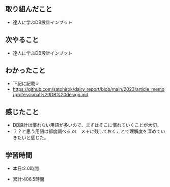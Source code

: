 ## 取り組んだこと
- 達人に学ぶDB設計インプット


## 次やること
- 達人に学ぶDB設計インプット

## わかったこと
- 下記に記載↓
- https://github.com/satohirok/dairy_report/blob/main/2023/article_memo/professional%20DB%20design.md



## 感じたこと
- DB設計は慣れない用語が多いので、まずはそこに慣れていくことが大切。
- ？？と思う用語は都度調べる or　メモに残しておくことで理解度を深めていきたいと感じた。



## 学習時間
- 本日:2.0時間

- 累計:406.5時間
